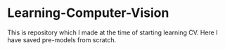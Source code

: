 # Learning-Computer-Vision
This is repository which I made at the time of starting learning CV. Here I have saved pre-models from scratch.

